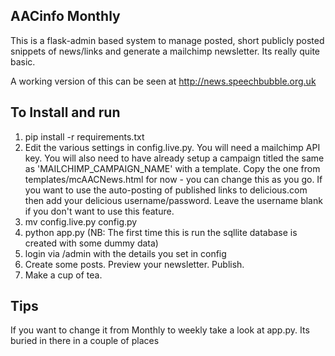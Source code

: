## AACinfo Monthly

This is a flask-admin based system to manage posted, short publicly posted snippets of news/links and generate a mailchimp newsletter. Its really quite basic. 

A working version of this can be seen at http://news.speechbubble.org.uk 

## To Install and run

1. pip install -r requirements.txt
2. Edit the various settings in config.live.py. You will need a mailchimp API key. You will also need to have already setup a campaign titled the same as 'MAILCHIMP_CAMPAIGN_NAME' with a template. Copy the one from templates/mcAACNews.html for now - you can change this as you go. If you want to use the auto-posting of published links to delicious.com then add your delicious username/password. Leave the username blank if you don't want to use this feature. 
3. mv config.live.py config.py
4. python app.py (NB: The first time this is run the sqllite database is created with some dummy data)
5. login via /admin with the details you set in config 
6. Create some posts. Preview your newsletter. Publish. 
7. Make a cup of tea. 

## Tips

If you want to change it from Monthly to weekly take a look at app.py. Its buried in there in a couple of places


